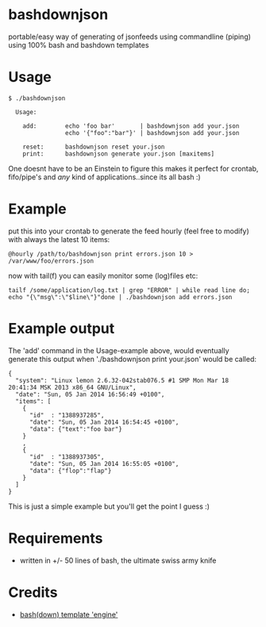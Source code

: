 bashdownjson
===========

portable/easy way of generating of jsonfeeds using commandline (piping) using 100% bash and bashdown templates

Usage
=====

    $ ./bashdownjson 
    
      Usage: 

        add:        echo 'foo bar'       | bashdownjson add your.json
                    echo '{"foo":"bar"}' | bashdownjson add your.json

        reset:      bashdownjson reset your.json
        print:      bashdownjson generate your.json [maxitems]

One doesnt have to be an Einstein to figure this makes it perfect for crontab, fifo/pipe's and *any* kind of applications..since its all bash :)

Example
=======

put this into your crontab to generate the feed hourly (feel free to modify) with always the latest 10 items:
    
    @hourly /path/to/bashdownjson print errors.json 10 > /var/www/foo/errors.json

now with tail(f) you can easily monitor some (log)files etc:

    tailf /some/application/log.txt | grep "ERROR" | while read line do; echo "{\"msg\":\"$line\"}"done | ./bashdownjson add errors.json

Example output
==============

The 'add' command in the Usage-example above, would eventually generate this output when './bashdownjson print your.json' would be called:

    {    
      "system": "Linux lemon 2.6.32-042stab076.5 #1 SMP Mon Mar 18 20:41:34 MSK 2013 x86_64 GNU/Linux",
      "date": "Sun, 05 Jan 2014 16:56:49 +0100",
      "items": [
        {
          "id"  : "1388937285",
          "date": "Sun, 05 Jan 2014 16:54:45 +0100",
          "data": {"text":"foo bar"}
        }
        ,
        {
          "id"  : "1388937305",
          "date": "Sun, 05 Jan 2014 16:55:05 +0100",
          "data": {"flop":"flap"}
        }
      ]
    }


This is just a simple example but you'll get the point I guess :)

Requirements
============

* written in +/- 50 lines of bash, the ultimate swiss army knife 

Credits
=======

* [bash(down) template 'engine'](https://github.com/coderofsalvation/bashdown)
